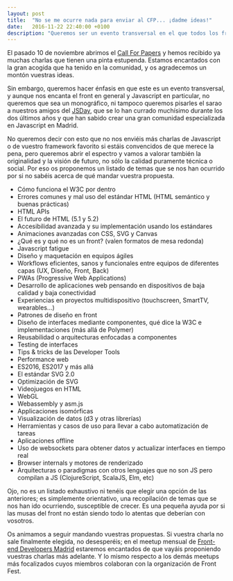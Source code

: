 ```yaml
---
layout: post
title:  "No se me ocurre nada para enviar al CFP... ¡dadme ideas!"
date:   2016-11-22 22:40:00 +0100
description: "Queremos ser un evento transversal en el que todos los frontenders tengan cabida haciéndolo lo más amplio posible. Si quieres mandarnos una charla pero no sabes de qué hablar, aquí te ofrecemos una pequeña recopilación de posibles temas a tratar."
---
```

El pasado 10 de noviembre abrimos el [Call For Papers][Call For Papers] y hemos recibido ya muchas charlas que tienen una pinta estupenda. Estamos encantados con la gran acogida que ha tenido en la comunidad, y os agradecemos un montón vuestras ideas.

Sin embargo, queremos hacer énfasis en que este es un evento transversal, y aunque nos encanta el front en general y Javascript en particular, no queremos que sea un monográfico, ni tampoco queremos pisarles el sarao a nuestros amigos del [JSDay][JSDay], que se lo han currado muchísimo durante los dos últimos años y que han sabido crear una gran comunidad especializada en Javascript en Madrid.

No queremos decir con esto que no nos enviéis más charlas de Javascript o de vuestro framework favorito si estáis convencidos de que merece la pena, pero queremos abrir el espectro y vamos a valorar también la originalidad y la visión de futuro, no sólo la calidad puramente técnica o social. Por eso os proponemos un listado de temas que se nos han ocurrido por si no sabéis acerca de qué mandar vuestra propuesta.

- Cómo funciona el W3C por dentro
- Errores comunes y mal uso del estándar HTML (HTML semántico y buenas prácticas)
- HTML APIs
- El futuro de HTML (5.1 y 5.2)
- Accesibilidad avanzada y su implementación usando los estándares
- Animaciones avanzadas con CSS, SVG y Canvas
- ¿Qué es y qué no es un front? (valen formatos de mesa redonda)
- Javascript fatigue
- Diseño y maquetación en equipos ágiles
- Workflows eficientes, sanos y funcionales entre equipos de diferentes capas (UX, Diseño, Front, Back)
- PWAs (Progressive Web Applications)
- Desarrollo de aplicaciones web pensando en dispositivos de baja calidad y baja conectividad
- Experiencias en proyectos multidispositivo (touchscreen, SmartTV, wearables...)
- Patrones de diseño en front
- Diseño de interfaces mediante componentes, qué dice la W3C e implementaciones (más allá de Polymer)
- Reusabilidad o arquitecturas enfocadas a componentes
- Testing de interfaces
- Tips & tricks de las Developer Tools
- Performance web 
- ES2016, ES2017 y más allá
- El estándar SVG 2.0
- Optimización de SVG
- Videojuegos en HTML
- WebGL
- Webassembly y asm.js
- Applicaciones isomórficas
- Visualización de datos (d3 y otras librerías)
- Herramientas y casos de uso para llevar a cabo automatización de tareas
- Aplicaciones offline
- Uso de websockets para obtener datos y actualizar interfaces en tiempo real
- Browser internals y motores de renderizado
- Arquitecturas o paradigmas con otros lenguajes que no son JS pero compilan a JS (ClojureScript, ScalaJS, Elm, etc)

Ojo, no es un listado exhaustivo ni tenéis que elegir una opción de las anteriores; es simplemente orientativo, una recopilación de temas que se nos han ido ocurriendo, susceptible de crecer. Es una pequeña ayuda por si las musas del front no están siendo todo lo atentas que deberían con vosotros.

Os animamos a seguir mandando vuestras propuestas. Si vuestra charla no sale finalmente elegida, no desesperéis; en el meetup mensual de [Front-end Developers Madrid][Front-end Developers Madrid] estaremos encantados de que vayáis proponiendo vuestras charlas más adelante. Y lo mismo respecto a los demás meetups más focalizados cuyos miembros colaboran con la organización de Front Fest.

[Front-end Developers Madrid]: https://www.meetup.com/es-ES/Front-end-Developers-Madrid/
[JSDay]: http://jsday.es/
[Call For Papers]: http://frontfest.es/#register
